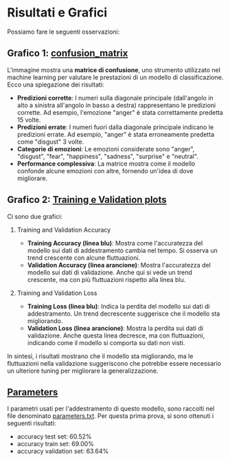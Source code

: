 # Risultati e Grafici
 
Possiamo fare le seguenti osservazioni:

## Grafico 1: [confusion_matrix](./confusion_matrix.png)

L'immagine mostra una **matrice di confusione**, uno strumento utilizzato nel machine learning per valutare le prestazioni di un modello di classificazione. Ecco una spiegazione dei risultati:

- **Predizioni corrette**: I numeri sulla diagonale principale (dall'angolo in alto a sinistra all'angolo in basso a destra) rappresentano le predizioni corrette. Ad esempio, l'emozione "anger" è stata correttamente predetta 15 volte.
- **Predizioni errate**: I numeri fuori dalla diagonale principale indicano le predizioni errate. Ad esempio, "anger" è stata erroneamente predetta come "disgust" 3 volte.
- **Categorie di emozioni**: Le emozioni considerate sono "anger", "disgust", "fear", "happiness", "sadness", "surprise" e "neutral".
- **Performance complessiva**: La matrice mostra come il modello confonde alcune emozioni con altre, fornendo un'idea di dove migliorare.


## Grafico 2: [Training e Validation plots](./training_validation_plots.png)

Ci sono due grafici:
1. Training and Validation Accuracy
    - **Training Accuracy (linea blu)**: Mostra come l'accuratezza del modello sui dati di addestramento cambia nel tempo. Si osserva un trend crescente con alcune fluttuazioni.
    - **Validation Accuracy (linea arancione)**: Mostra l'accuratezza del modello sui dati di validazione. Anche qui si vede un trend crescente, ma con più fluttuazioni rispetto alla linea blu.

2. Training and Validation Loss
    - **Training Loss (linea blu)**: Indica la perdita del modello sui dati di addestramento. Un trend decrescente suggerisce che il modello sta migliorando.
    - **Validation Loss (linea arancione)**: Mostra la perdita sui dati di validazione. Anche questa linea decresce, ma con fluttuazioni, indicando come il modello si comporta su dati non visti.

In sintesi, i risultati mostrano che il modello sta migliorando, ma le fluttuazioni nella validazione suggeriscono che potrebbe essere necessario un ulteriore tuning per migliorare la generalizzazione. 

## [Parameters](./parameters.txt) 
I parametri usati per l'addestramento di questo modello, sono raccolti nel file denominato [parameters.txt](./parameters.txt). Per questa prima prova, si sono ottenuti i seguenti risultati:
- accuracy test set: 60.52%
- accuracy train set: 69.00%
- accuracy validation set: 63.64%



